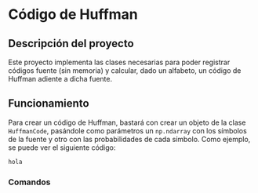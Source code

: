 # Código de Huffman

## Descripción del proyecto
Este proyecto implementa las clases necesarias para poder registrar códigos fuente (sin memoria) y calcular, dado un alfabeto, un código de Huffman adiente a dicha fuente.

## Funcionamiento
Para crear un código de Huffman, bastará con crear un objeto de la clase `HuffmanCode`, pasándole como parámetros un `np.ndarray` con los símbolos de la fuente y otro con las probabilidades de cada símbolo. Como ejemplo, se puede ver el siguiente código:

```python
hola
```

### Comandos
